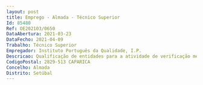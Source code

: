 ```yaml
--- 
layout: post
title: Emprego - Almada - Técnico Superior
Id: 85480
Ref: OE202103/0650
DataAbertura: 2021-03-23
DataFecho: 2021-04-09
Trabalho: Técnico Superior
Empregador: Instituto Português da Qualidade, I.P.
Descricao: Qualificação de entidades para a atividade de verificação metrológica e do acompanhamento, gestão e supervisão da atividade das entidades qualificadas, destacando  se, entre outras, as seguintes funções   Gerir o processo de qualificação e acompanhamento de entidades para a atividade de verificação metrológica   Acompanhar, gerir e supervisionar a atividade das entidades qualificadas através da realização de auditorias a R I, SMM, SCM e OVM   Acompanhar os ensaios de controlo metrológico legal, efetuados nas respetivas entidadesqualificadas    Preparar e elaborar pareceres sobre a aplicação da legislação metrológica a nível nacional   Participar na elaboração de propostas de revisão da regulamentação metrológica a nível nacional e acompanhar a produção regulamentar e normativa nesta matéria a nível europeu e internacional, auscultando as entidades intervenientes no controlo metrológico.
CodigoPostal: 2829-513 CAPARICA
Concelho: Almada
Distrito: Setúbal
--- 
```

